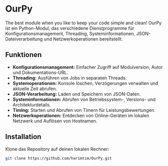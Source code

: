 # OurPy

The best module when you like to keep your code simple and clean!
OurPy ist ein Python-Modul, das verschiedene Dienstprogramme für Konfigurationsmanagement, Threading, Systeminformationen, JSON-Dateiverarbeitung und Netzwerkoperationen bereitstellt.

## Funktionen

- **Konfigurationsmanagement:** Einfacher Zugriff auf Modulversion, Autor und Dokumentations-URL.
- **Threading:** Ausführen von Jobs in separaten Threads.
- **Systemoperationen:** Konsole löschen, Verzögerungen verwalten und aktuelle Zeit abrufen.
- **JSON-Verarbeitung:** Laden und Speichern von JSON-Daten.
- **Systeminformationen:** Abrufen von Betriebssystem-, Versions- und Architekturdetails.
- **Timing:** Starten und Abrufen von Timern für Leistungsbewertungen.
- **Netzwerkoperationen:** Entdecken von Online-Geräten im lokalen Netzwerk und Auflösen von Hostnamen.

## Installation

Klone das Repository auf deinen lokalen Rechner:

```sh
git clone https://github.com/harimtim/OurPy.git
```